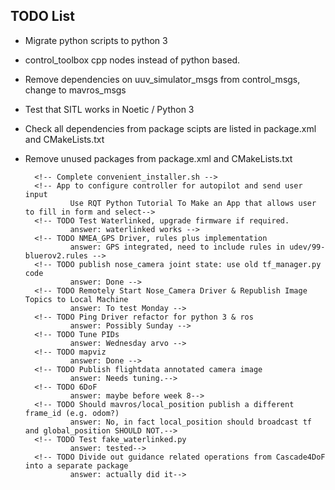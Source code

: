 ## TODO List ##

- Migrate python scripts to python 3
- control_toolbox cpp nodes instead of python based.  
- Remove dependencies on uuv_simulator_msgs from control_msgs, change to mavros_msgs
- Test that SITL works in Noetic / Python 3
- Check all dependencies from package scipts are listed in package.xml and CMakeLists.txt
- Remove unused packages from package.xml and CMakeLists.txt

        <!-- Complete convenient_installer.sh -->
        <!-- App to configure controller for autopilot and send user input
                Use RQT Python Tutorial To Make an App that allows user to fill in form and select-->
        <!-- TODO Test Waterlinked, upgrade firmware if required.
                answer: waterlinked works -->
        <!-- TODO NMEA_GPS Driver, rules plus implementation
                answer: GPS integrated, need to include rules in udev/99-bluerov2.rules -->
        <!-- TODO publish nose_camera joint state: use old tf_manager.py code
                answer: Done -->
        <!-- TODO Remotely Start Nose_Camera Driver & Republish Image Topics to Local Machine
                answer: To test Monday -->
        <!-- TODO Ping Driver refactor for python 3 & ros
                answer: Possibly Sunday -->
        <!-- TODO Tune PIDs
                answer: Wednesday arvo -->
        <!-- TODO mapviz
                answer: Done -->
        <!-- TODO Publish flightdata annotated camera image
                answer: Needs tuning.-->
        <!-- TODO 6DoF
                answer: maybe before week 8-->
        <!-- TODO Should mavros/local_position publish a different frame_id (e.g. odom?)
                answer: No, in fact local_position should broadcast tf and global_position SHOULD NOT.-->
        <!-- TODO Test fake_waterlinked.py
                answer: tested-->
        <!-- TODO Divide out guidance related operations from Cascade4DoF into a separate package
                answer: actually did it-->